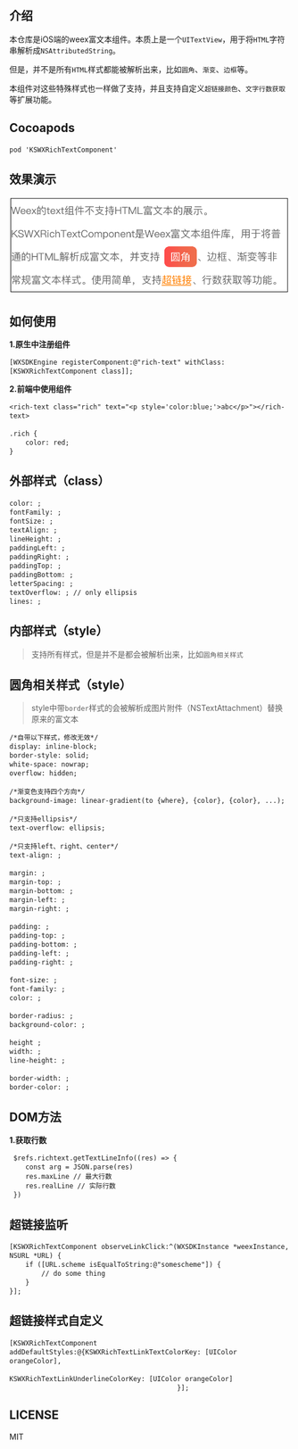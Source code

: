 ## 介绍
本仓库是iOS端的weex富文本组件。本质上是一个`UITextView`，用于将`HTML`字符串解析成`NSAttributedString`。

但是，并不是所有`HTML`样式都能被解析出来，比如`圆角`、`渐变`、`边框`等。

本组件对这些特殊样式也一样做了支持，并且支持自定义`超链接颜色`、`文字行数获取`等扩展功能。

## Cocoapods

```
pod 'KSWXRichTextComponent'
```

## 效果演示

![example.png](https://github.com/HJaycee/WeexRichTextComponent/blob/master/example.png?raw=true)

## 如何使用

**1.原生中注册组件**

```
[WXSDKEngine registerComponent:@"rich-text" withClass:[KSWXRichTextComponent class]];
```

**2.前端中使用组件**

```
<rich-text class="rich" text="<p style='color:blue;'>abc</p>"></rich-text>

.rich {
	color: red;
}
```

## 外部样式（class）

```
color: ;
fontFamily: ;
fontSize: ;
textAlign: ;
lineHeight: ;
paddingLeft: ;
paddingRight: ;
paddingTop: ;
paddingBottom: ;
letterSpacing: ;
textOverflow: ; // only ellipsis
lines: ;
```

## 内部样式（style）

> 支持所有样式，但是并不是都会被解析出来，比如`圆角相关样式`

## 圆角相关样式（style）

> style中带`border`样式的会被解析成图片附件（NSTextAttachment）替换原来的富文本

```
/*自带以下样式，修改无效*/
display: inline-block;
border-style: solid;
white-space: nowrap;
overflow: hidden;

/*渐变色支持四个方向*/
background-image: linear-gradient(to {where}, {color}, {color}, ...);

/*只支持ellipsis*/
text-overflow: ellipsis;

/*只支持left、right、center*/
text-align: ; 

margin: ;
margin-top: ;
margin-bottom: ;
margin-left: ;
margin-right: ;

padding: ;
padding-top: ;
padding-bottom: ;
padding-left: ;
padding-right: ;

font-size: ;
font-family: ;
color: ;

border-radius: ;
background-color: ;

height ;
width: ;
line-height: ;

border-width: ;
border-color: ;
```

## DOM方法

**1.获取行数**

```
 $refs.richtext.getTextLineInfo((res) => {
    const arg = JSON.parse(res)
    res.maxLine // 最大行数
    res.realLine // 实际行数
 })
```

## 超链接监听

```
[KSWXRichTextComponent observeLinkClick:^(WXSDKInstance *weexInstance, NSURL *URL) {
    if ([URL.scheme isEqualToString:@"somescheme"]) {
        // do some thing
    }
}];
```

## 超链接样式自定义

```
[KSWXRichTextComponent addDefaultStyles:@{KSWXRichTextLinkTextColorKey: [UIColor orangeColor],
                                          KSWXRichTextLinkUnderlineColorKey: [UIColor orangeColor]
                                          }];
```

## LICENSE

MIT
